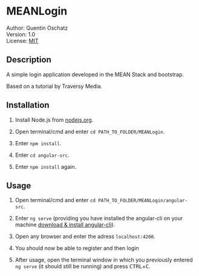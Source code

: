 # MEANLogin
Author: Quentin Oschatz  
Version: 1.0  
License: [MIT](https://opensource.org/licenses/MIT)  

## Description

A simple login application developed in the MEAN Stack and bootstrap. 

Based on a tutorial by Traversy Media.

## Installation
 1. Install Node.js from [nodejs.org](https://www.nodejs.org/).
 
 2. Open terminal/cmd and enter `cd PATH_TO_FOLDER/MEANLogin`.
 
 3. Enter `npm install`.
 
 4. Enter `cd angular-src`.
 
 5. Enter `npm install` again.

## Usage
1. Open terminal/cmd and enter `cd PATH_TO_FOLDER/MEANLogin/angular-src`.

2. Enter `ng serve` (providing you have installed the angular-cli on your machine [download & install angular-cli](https://cli.angular.io)).

3. Open any browser and enter the adress `localhost:4200`.

4. You should now be able to register and then login

5. After usage, open the terminal window in which you previously entered `ng serve` (it should still be running) and press <kbd>CTRL</kbd>+<kbd>C</kbd>.
